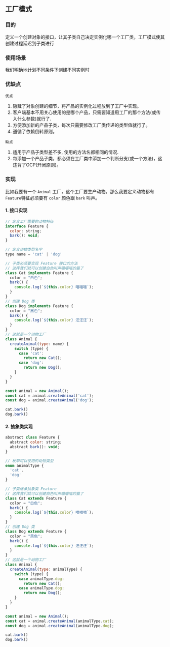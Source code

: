 ## 工厂模式

### 目的

定义一个创建对象的接口，让其子类自己决定实例化哪一个工厂类，工厂模式使其创建过程延迟到子类进行

### 使用场景

我们明确地计划不同条件下创建不同实例时

### 优缺点

`优点`

1. 隐藏了对象创建的细节，将产品的实例化过程放到了工厂中实现。
2. 客户端基本不用关心使用的是哪个产品，只需要知道用工厂的那个方法(或传入什么参数)就行了.
3. 方便添加新的产品子类，每次只需要修改工厂类传递的类型值就行了。
4. 遵循了依赖倒转原则。

`缺点`

1. 适用于产品子类型差不多, 使用的方法名都相同的情况.
2. 每添加一个产品子类，都必须在工厂类中添加一个判断分支(或一个方法)，这违背了OCP(开闭原则)。

### 实现 

比如我要有一个 `Animal` 工厂，这个工厂要生产动物。那么我要定义动物都有 `Feature`特征必须要有 `color` 颜色跟 `bark` 叫声。

#### 1. 接口实现

```js
// 定义工厂需要的动物特征
interface Feature {
  color: string;
  bark(): void;
}

// 定义动物类型名字
type name = 'cat' | 'dog'

// 子类必须要实现 Feature 接口的方法
// 这样我们就可以创建白色叫声喵喵喵的猫了
class Cat implements Feature {
  color = "白色";
  bark() {
    console.log(`${this.color} 喵喵喵`);
  }
}
// 创建 Dog 类
class Dog implements Feature {
  color = "黑色";
  bark() {
    console.log(`${this.color} 汪汪汪`);
  }
}
// 这就是一个动物工厂
class Animal {
  createAnimal(type: name) {
    switch (type) {
      case 'cat':
        return new Cat();
      case 'dog':
        return new Dog();
    }
  }
}

const animal = new Animal();
const cat = animal.createAnimal('cat');
const dog = animal.createAnimal('dog');

cat.bark()
dog.bark()
```
#### 2. 抽象类实现

```js
abstract class Feature {
  abstract color: string;
  abstract bark(): void;
}

// 枚举可以使用的动物类型
enum animalType {
  'cat',
  'dog'
}

// 子类继承抽象类 Feature
// 这样我们就可以创建白色叫声喵喵喵的猫了
class Cat extends Feature {
  color = "白色";
  bark() {
    console.log(`${this.color} 喵喵喵`);
  }
}
// 创建 Dog 类
class Dog extends Feature {
  color = "黑色";
  bark() {
    console.log(`${this.color} 汪汪汪`);
  }
}
// 这就是一个动物工厂
class Animal {
  createAnimal(type: animalType) {
    switch (type) {
      case animalType.dog:
        return new Cat();
      case animalType.dog:
        return new Dog();
    }
  }
}

const animal = new Animal();
const cat = animal.createAnimal(animalType.cat);
const dog = animal.createAnimal(animalType.dog);

cat.bark()
dog.bark()
```
